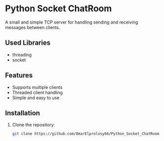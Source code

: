 # Python Socket ChatRoom

A small and simple TCP server for handling sending and receiving messages between clients.

## Used Libraries

- threading
- socket

## Features

- Supports multiple clients
- Threaded client handling
- Simple and easy to use

## Installation

1. Clone the repository:
   ```sh
   git clone https://github.com/OmarElprolosy66/Python_Socket_ChatRoom.git